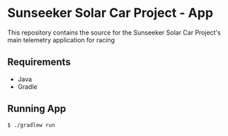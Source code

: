 # Sunseeker Solar Car Project - App

This repository contains the source for the Sunseeker Solar Car Project's main telemetry application for racing

## Requirements

- Java
- Gradle

## Running App

```
$ ./gradlew run
```
